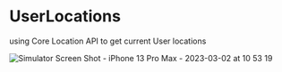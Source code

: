 # UserLocations
using Core Location API to get current User locations

![Simulator Screen Shot - iPhone 13 Pro Max - 2023-03-02 at 10 53 19](https://user-images.githubusercontent.com/91916741/222365666-3dddd5ae-2ce9-4eed-b027-fe400ca11c52.png)

